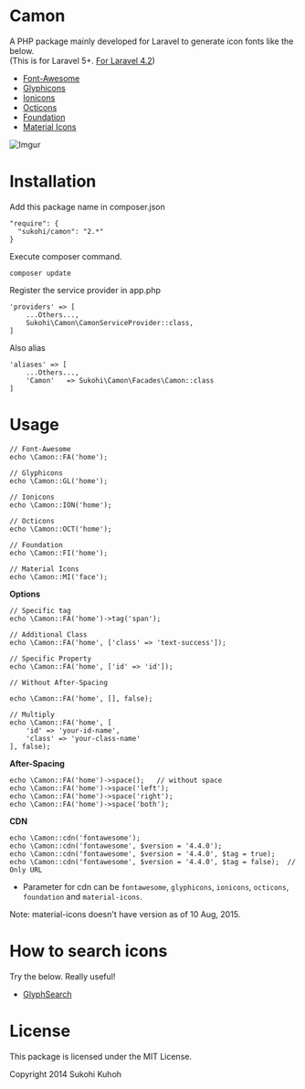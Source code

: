 Camon
=====

A PHP package mainly developed for Laravel to generate icon fonts like the below.  
(This is for Laravel 5+. [For Laravel 4.2](https://github.com/SUKOHI/Camon/tree/1.0))

* [Font-Awesome](http://fortawesome.github.io/Font-Awesome/)
* [Glyphicons](http://glyphicons.com/)
* [Ionicons](http://ionicons.com/)
* [Octicons](https://octicons.github.com/)
* [Foundation](http://zurb.com/playground/foundation-icon-fonts-3)
* [Material Icons](http://google.github.io/material-design-icons/)

![Imgur](http://i.imgur.com/FTOCIwy.png)

Installation
====

Add this package name in composer.json

    "require": {
      "sukohi/camon": "2.*"
    }

Execute composer command.

    composer update

Register the service provider in app.php

    'providers' => [
        ...Others...,  
        Sukohi\Camon\CamonServiceProvider::class,
    ]

Also alias

    'aliases' => [
        ...Others...,  
        'Camon'   => Sukohi\Camon\Facades\Camon::class
    ]

Usage
====

    // Font-Awesome
    echo \Camon::FA('home');
    
    // Glyphicons
    echo \Camon::GL('home');
    
    // Ionicons
    echo \Camon::ION('home');
    
    // Octicons
    echo \Camon::OCT('home');
    
    // Foundation
    echo \Camon::FI('home');
    
    // Material Icons
    echo \Camon::MI('face');

**Options**

    // Specific tag
    echo \Camon::FA('home')->tag('span');

    // Additional Class
    echo \Camon::FA('home', ['class' => 'text-success']);

    // Specific Property
    echo \Camon::FA('home', ['id' => 'id']);

    // Without After-Spacing

    echo \Camon::FA('home', [], false);

    // Multiply
    echo \Camon::FA('home', [
    	'id' => 'your-id-name', 
    	'class' => 'your-class-name'
    ], false);

**After-Spacing**

    echo \Camon::FA('home')->space();	// without space
    echo \Camon::FA('home')->space('left');
    echo \Camon::FA('home')->space('right');
    echo \Camon::FA('home')->space('both');

**CDN**

    echo \Camon::cdn('fontawesome');
    echo \Camon::cdn('fontawesome', $version = '4.4.0');
    echo \Camon::cdn('fontawesome', $version = '4.4.0', $tag = true);
    echo \Camon::cdn('fontawesome', $version = '4.4.0', $tag = false);	// Only URL
    
* Parameter for cdn can be `fontawesome`, `glyphicons`, `ionicons`, `octicons`, `foundation` and `material-icons`.  

Note: material-icons doesn't have version as of 10 Aug, 2015.

How to search icons
====

Try the below. Really useful!  
  
* [GlyphSearch](http://glyphsearch.com/)

License
====

This package is licensed under the MIT License.

Copyright 2014 Sukohi Kuhoh